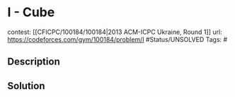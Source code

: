 # I - Cube

contest: [[CFICPC/100184/100184|2013 ACM-ICPC Ukraine, Round 1]]
url: https://codeforces.com/gym/100184/problem/I
#Status/UNSOLVED
Tags: #

## Description

## Solution


